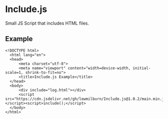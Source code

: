 # Include.js
Small JS Script that includes HTML files.

## Example
```
<!DOCTYPE html>
  <html lang="en">
  <head>
      <meta charset="utf-8">
      <meta name="viewport" content="width=device-width, initial-scale=1, shrink-to-fit=no">
      <title>Include.js Example</title>
  </head>
  <body>
      <div include="log.html"></div>
      <script src="https://cdn.jsdelivr.net/gh/lewmilburn/Include.js@1.0.2/main.min.js"></script><script>include();</script>
  </body>
</html>
```
